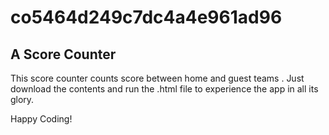 # co5464d249c7dc4a4e961ad96

## A Score Counter 

This score counter counts score between home and guest teams . Just download the contents and run the .html file to experience the app in all its glory.




Happy Coding!
